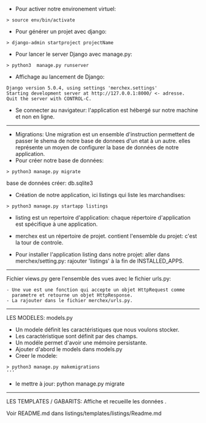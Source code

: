 - Pour activer notre environement virtuel:
```
> source env/bin/activate
```
- Pour générer un projet avec django:
```
> django-admin startproject projectName
```
- Pour lancer le server Django avec manage.py:
```
> python3  manage.py runserver
```
- Affichage au lancement de Django:
```
Django version 5.0.4, using settings 'merchex.settings'
Starting development server at http://127.0.0.1:8000/ <- adresse.
Quit the server with CONTROL-C.
```
- Se connecter au navigateur:
	l'application est hébergé sur notre machine et non en ligne.

----------------------------------------------------------------------------
- Migrations:
	Une migration est un ensemble d'instruction permettent de passer le shema de
	notre base de donnees d'un etat à un autre.
	elles représente un moyen de configurer la base de données de notre application.
- Pour créer notre base de données:
```
> python3 manage.py migrate
```
base de données créer: db.sqlite3

- Création de notre application, ici listings qui liste les marchandises:
```
> python3 manage.py startapp listings
```


- listing est un repertoire d'application:
	chaque répertoire d'application est spécifique à une application.

- merchex est un répertoire de projet.
	contient l'ensemble du projet: c'est la tour de controle.

- Pour installer l'application listing dans notre projet:
	aller dans merchex/setting.py: rajouter 'listings' à la fin de INSTALLED_APPS.

----------------------------------------------------------------------------
Fichier views.py gere l'ensemble des vues avec le fichier urls.py:

	- Une vue est une fonction qui accepte un objet HttpRequest comme 
	  parametre et retourne un objet HttpResponse.
	- La rajouter dans le fichier merchex/urls.py.

----------------------------------------------------------------------------
LES MODELES: models.py

- Un modele définit les caractéristiques que nous voulons stocker.
- Les caractéristique sont définit par des champs.
- Un modéle permet d'avoir une mémoire persistante.
- Ajouter d'abord le models dans models.py
- Creer le modele:
```
> python3 manage.py makemigrations
'''
```

- le mettre à jour:
	python manage.py migrate

---------------------------------------------------------------------------
LES TEMPLATES / GABARITS: Affiche et recueille les données .

Voir README.md dans listings/templates/listings/Readme.md